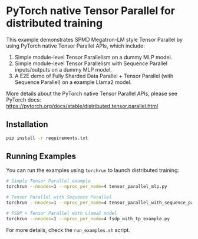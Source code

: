 # PyTorch native Tensor Parallel for distributed training

This example demonstrates SPMD Megatron-LM style Tensor Parallel by using
PyTorch native Tensor Parallel APIs, which include:

1. Simple module-level Tensor Parallelism on a dummy MLP model.
2. Simple module-level Tensor Parallelism with Sequence Parallel inputs/outputs on a dummy MLP model.
3. A E2E demo of Fully Sharded Data Parallel + Tensor Parallel (with Sequence Parallel) on a example Llama2 model.

More details about the PyTorch native Tensor Parallel APIs, please see PyTorch docs:
https://pytorch.org/docs/stable/distributed.tensor.parallel.html

## Installation

```bash
pip install -r requirements.txt
```

## Running Examples

You can run the examples using `torchrun` to launch distributed training:

```bash
# Simple Tensor Parallel example
torchrun --nnodes=1 --nproc_per_node=4 tensor_parallel_mlp.py

# Tensor Parallel with Sequence Parallel
torchrun --nnodes=1 --nproc_per_node=4 tensor_parallel_with_sequence_parallel.py

# FSDP + Tensor Parallel with Llama2 model
torchrun --nnodes=1 --nproc_per_node=4 fsdp_with_tp_example.py
```

For more details, check the `run_examples.sh` script.
